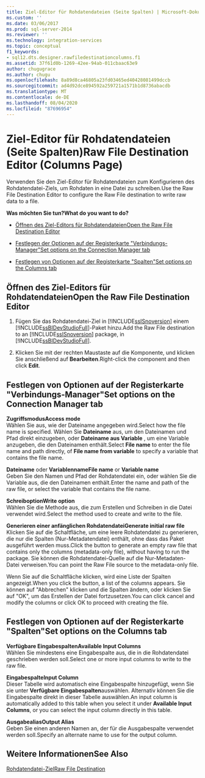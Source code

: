 ```yaml
---
title: Ziel-Editor für Rohdatendateien (Seite Spalten) | Microsoft-Dokumentation
ms.custom: ''
ms.date: 03/06/2017
ms.prod: sql-server-2014
ms.reviewer: ''
ms.technology: integration-services
ms.topic: conceptual
f1_keywords:
- sql12.dts.designer.rawfiledestinationcolumns.f1
ms.assetid: 37f61d0b-1269-42ee-94ab-011cbaac63e9
author: chugugrace
ms.author: chugu
ms.openlocfilehash: 8a89d8ca46805a23fd03465ed40428081499dccb
ms.sourcegitcommit: ad4d92dce894592a259721a1571b1d8736abacdb
ms.translationtype: MT
ms.contentlocale: de-DE
ms.lasthandoff: 08/04/2020
ms.locfileid: "87696954"
---
```

# <a name="raw-file-destination-editor-columns-page"></a><span data-ttu-id="60618-102">Ziel-Editor für Rohdatendateien (Seite Spalten)</span><span class="sxs-lookup"><span data-stu-id="60618-102">Raw File Destination Editor (Columns Page)</span></span>
  <span data-ttu-id="60618-103">Verwenden Sie den Ziel-Editor für Rohdatendateien zum Konfigurieren des Rohdatendatei-Ziels, um Rohdaten in eine Datei zu schreiben.</span><span class="sxs-lookup"><span data-stu-id="60618-103">Use the Raw File Destination Editor to configure the Raw File destination to write raw data to a file.</span></span>  
  
 <span data-ttu-id="60618-104">**Was möchten Sie tun?**</span><span class="sxs-lookup"><span data-stu-id="60618-104">**What do you want to do?**</span></span>  
  
-   [<span data-ttu-id="60618-105">Öffnen des Ziel-Editors für Rohdatendateien</span><span class="sxs-lookup"><span data-stu-id="60618-105">Open the Raw File Destination Editor</span></span>](#open)  
  
-   [<span data-ttu-id="60618-106">Festlegen der Optionen auf der Registerkarte "Verbindungs-Manager"</span><span class="sxs-lookup"><span data-stu-id="60618-106">Set options on the Connection Manager tab</span></span>](#connection)  
  
-   [<span data-ttu-id="60618-107">Festlegen von Optionen auf der Registerkarte "Spalten"</span><span class="sxs-lookup"><span data-stu-id="60618-107">Set options on the Columns tab</span></span>](#mapping)  
  
##  <a name="open-the-raw-file-destination-editor"></a><a name="open"></a><span data-ttu-id="60618-108">Öffnen des Ziel-Editors für Rohdatendateien</span><span class="sxs-lookup"><span data-stu-id="60618-108">Open the Raw File Destination Editor</span></span>  
  
1.  <span data-ttu-id="60618-109">Fügen Sie das Rohdatendatei-Ziel in [!INCLUDE[ssISnoversion](../includes/ssisnoversion-md.md)] einem [!INCLUDE[ssBIDevStudioFull](../includes/ssbidevstudiofull-md.md)]-Paket hinzu.</span><span class="sxs-lookup"><span data-stu-id="60618-109">Add the Raw File destination to an [!INCLUDE[ssISnoversion](../includes/ssisnoversion-md.md)] package, in [!INCLUDE[ssBIDevStudioFull](../includes/ssbidevstudiofull-md.md)].</span></span>  
  
2.  <span data-ttu-id="60618-110">Klicken Sie mit der rechten Maustaste auf die Komponente, und klicken Sie anschließend auf **Bearbeiten**.</span><span class="sxs-lookup"><span data-stu-id="60618-110">Right-click the component and then click **Edit**.</span></span>  
  
##  <a name="set-options-on-the-connection-manager-tab"></a><a name="connection"></a><span data-ttu-id="60618-111">Festlegen von Optionen auf der Registerkarte "Verbindungs-Manager"</span><span class="sxs-lookup"><span data-stu-id="60618-111">Set options on the Connection Manager tab</span></span>  
 <span data-ttu-id="60618-112">**Zugriffsmodus**</span><span class="sxs-lookup"><span data-stu-id="60618-112">**Access mode**</span></span>  
 <span data-ttu-id="60618-113">Wählen Sie aus, wie der Dateiname angegeben wird.</span><span class="sxs-lookup"><span data-stu-id="60618-113">Select how the file name is specified.</span></span> <span data-ttu-id="60618-114">Wählen Sie **Dateiname** aus, um den Dateinamen und Pfad direkt einzugeben, oder **Dateiname aus Variable** , um eine Variable anzugeben, die den Dateinamen enthält.</span><span class="sxs-lookup"><span data-stu-id="60618-114">Select **File name** to enter the file name and path directly, of **File name from variable** to specify a variable that contains the file name.</span></span>  
  
 <span data-ttu-id="60618-115">**Dateiname** oder **Variablenname**</span><span class="sxs-lookup"><span data-stu-id="60618-115">**File name** or **Variable name**</span></span>  
 <span data-ttu-id="60618-116">Geben Sie den Namen und Pfad der Rohdatendatei ein, oder wählen Sie die Variable aus, die den Dateinamen enthält.</span><span class="sxs-lookup"><span data-stu-id="60618-116">Enter the name and path of the raw file, or select the variable that contains the file name.</span></span>  
  
 <span data-ttu-id="60618-117">**Schreiboption**</span><span class="sxs-lookup"><span data-stu-id="60618-117">**Write option**</span></span>  
 <span data-ttu-id="60618-118">Wählen Sie die Methode aus, die zum Erstellen und Schreiben in die Datei verwendet wird.</span><span class="sxs-lookup"><span data-stu-id="60618-118">Select the method used to create and write to the file.</span></span>  
  
 <span data-ttu-id="60618-119">**Generieren einer anfänglichen Rohdatendatei**</span><span class="sxs-lookup"><span data-stu-id="60618-119">**Generate initial raw file**</span></span>  
 <span data-ttu-id="60618-120">Klicken Sie auf die Schaltfläche, um eine leere Rohdatendatei zu generieren, die nur die Spalten (Nur-Metadatendatei) enthält, ohne dass das Paket ausgeführt werden muss.</span><span class="sxs-lookup"><span data-stu-id="60618-120">Click the button to generate an empty raw file that contains only the columns (metadata-only file), without having to run the package.</span></span> <span data-ttu-id="60618-121">Sie können die Rohdatendatei-Quelle auf die Nur-Metadaten-Datei verweisen.</span><span class="sxs-lookup"><span data-stu-id="60618-121">You can point the Raw File source to the metadata-only file.</span></span>  
  
 <span data-ttu-id="60618-122">Wenn Sie auf die Schaltfläche klicken, wird eine Liste der Spalten angezeigt.</span><span class="sxs-lookup"><span data-stu-id="60618-122">When you click the button, a list of the columns appears.</span></span> <span data-ttu-id="60618-123">Sie können auf "Abbrechen" klicken und die Spalten ändern, oder klicken Sie auf "OK", um das Erstellen der Datei fortzusetzen.</span><span class="sxs-lookup"><span data-stu-id="60618-123">You can click cancel and modify the columns or click OK to proceed with creating the file.</span></span>  
  
##  <a name="set-options-on-the-columns-tab"></a><a name="mapping"></a><span data-ttu-id="60618-124">Festlegen von Optionen auf der Registerkarte "Spalten"</span><span class="sxs-lookup"><span data-stu-id="60618-124">Set options on the Columns tab</span></span>  
 <span data-ttu-id="60618-125">**Verfügbare Eingabespalten**</span><span class="sxs-lookup"><span data-stu-id="60618-125">**Available Input Columns**</span></span>  
 <span data-ttu-id="60618-126">Wählen Sie mindestens eine Eingabespalte aus, die in die Rohdatendatei geschrieben werden soll.</span><span class="sxs-lookup"><span data-stu-id="60618-126">Select one or more input columns to write to the raw file.</span></span>  
  
 <span data-ttu-id="60618-127">**Eingabespalte**</span><span class="sxs-lookup"><span data-stu-id="60618-127">**Input Column**</span></span>  
 <span data-ttu-id="60618-128">Dieser Tabelle wird automatisch eine Eingabespalte hinzugefügt, wenn Sie sie unter **Verfügbare Eingabespalten**auswählen. Alternativ können Sie die Eingabespalte direkt in dieser Tabelle auswählen.</span><span class="sxs-lookup"><span data-stu-id="60618-128">An input column is automatically added to this table when you select it under **Available Input Columns**, or you can select the input column directly in this table.</span></span>  
  
 <span data-ttu-id="60618-129">**Ausgabealias**</span><span class="sxs-lookup"><span data-stu-id="60618-129">**Output Alias**</span></span>  
 <span data-ttu-id="60618-130">Geben Sie einen anderen Namen an, der für die Ausgabespalte verwendet werden soll.</span><span class="sxs-lookup"><span data-stu-id="60618-130">Specify an alternate name to use for the output column.</span></span>  
  
## <a name="see-also"></a><span data-ttu-id="60618-131">Weitere Informationen</span><span class="sxs-lookup"><span data-stu-id="60618-131">See Also</span></span>  
 [<span data-ttu-id="60618-132">Rohdatendatei-Ziel</span><span class="sxs-lookup"><span data-stu-id="60618-132">Raw File Destination</span></span>](data-flow/raw-file-destination.md)  
  
  
